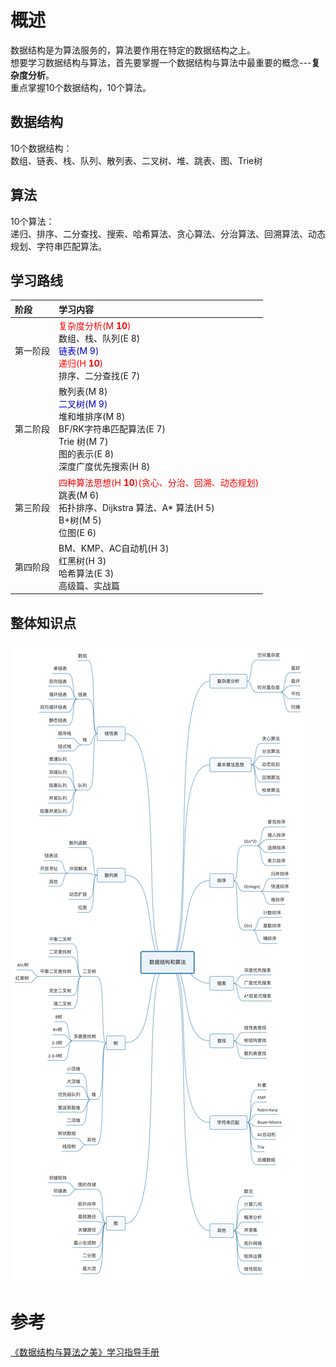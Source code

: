 # 概述
数据结构是为算法服务的，算法要作用在特定的数据结构之上。   
想要学习数据结构与算法，首先要掌握一个数据结构与算法中最重要的概念---**复杂度分析**。  
重点掌握10个数据结构，10个算法。
## 数据结构
10个数据结构：   
数组、链表、栈、队列、散列表、二叉树、堆、跳表、图、Trie树
## 算法
10个算法：  
递归、排序、二分查找、搜索、哈希算法、贪心算法、分治算法、回溯算法、动态规划、字符串匹配算法。
## 学习路线

| 阶段    | 学习内容              | 
| :---   | :-----------------   | 
| 第一阶段    | <font color='red'>复杂度分析(M **10**)</font><br> 数组、栈、队列(E 8) <br><font color='#0000CD'>链表(M 9)</font><br> <font color='red'>递归(H **10**)</font><br>排序、二分查找(E 7) | 
| 第二阶段    | 散列表(M 8) <br><font color='#0000CD'>二叉树(M 9)</font><br>堆和堆排序(M 8)<br> BF/RK字符串匹配算法(E 7)<br>Trie 树(M 7)<br>图的表示(E 8)<br>深度广度优先搜索(H 8)|
| 第三阶段    | <font color='red'>四种算法思想(H **10**)(贪心、分治、回溯、动态规划)</font><br>跳表(M 6)<br>拓扑排序、Dijkstra 算法、A* 算法(H 5)<br>B+树(M 5)<br>位图(E 6)|
| 第四阶段    |BM、KMP、AC自动机(H 3)<br>红黑树(H 3)<br>哈希算法(E 3)<br>高级篇、实战篇|

## 整体知识点
![](images/Complexity.jpg)

# 参考
[《数据结构与算法之美》学习指导手册](https://time.geekbang.org/column/article/91541)